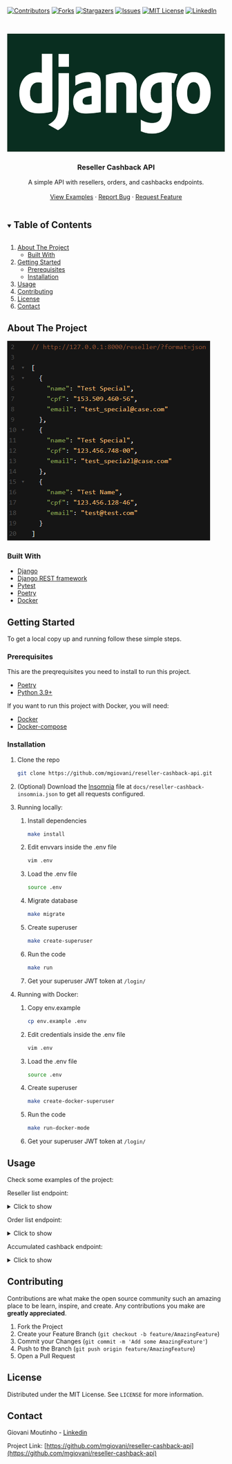 [![Contributors][contributors-shield]][contributors-url]
[![Forks][forks-shield]][forks-url]
[![Stargazers][stars-shield]][stars-url]
[![Issues][issues-shield]][issues-url]
[![MIT License][license-shield]][license-url]
[![LinkedIn][linkedin-shield]][linkedin-url]



<br />
<p align="center">
  <a href="https://github.com/mgiovani/reseller-cashback-api">
    <img src="images/logo.png" alt="Logo" width="600" height="273">
  </a>

  <h3 align="center">Reseller Cashback API</h3>

  <p align="center">
    A simple API with resellers, orders, and cashbacks endpoints.
    <br />
    <br />
    <a href="#usage">View Examples</a>
    ·
    <a href="https://github.com/mgiovani/reseller-cashback-api/issues">Report Bug</a>
    ·
    <a href="https://github.com/mgiovani/reseller-cashback-api/issues">Request Feature</a>
  </p>
</p>



<details open="open">
  <summary><h2 style="display: inline-block">Table of Contents</h2></summary>
  <ol>
    <li>
      <a href="#about-the-project">About The Project</a>
      <ul>
        <li><a href="#built-with">Built With</a></li>
      </ul>
    </li>
    <li>
      <a href="#getting-started">Getting Started</a>
      <ul>
        <li><a href="#prerequisites">Prerequisites</a></li>
        <li><a href="#installation">Installation</a></li>
      </ul>
    </li>
    <li><a href="#usage">Usage</a></li>
    <li><a href="#contributing">Contributing</a></li>
    <li><a href="#license">License</a></li>
    <li><a href="#contact">Contact</a></li>
  </ol>
</details>



## About The Project

<img src="images/reseller.png" alt="Project screenshot">


### Built With

* [Django](https://www.djangoproject.com/)
* [Django REST framework](https://www.django-rest-framework.org/)
* [Pytest](https://docs.pytest.org/en/stable/)
* [Poetry](https://python-poetry.org/docs/)
* [Docker](https://www.docker.com/)


## Getting Started

To get a local copy up and running follow these simple steps.

### Prerequisites

This are the preqrequisites you need to install to run this project.
* [Poetry](https://python-poetry.org/)
* [Python 3.9+](https://www.python.org/downloads/release/python-390/)

If you want to run this project with Docker, you will need:
* [Docker](https://www.docker.com/)
* [Docker-compose](https://docs.docker.com/compose/install/)


### Installation

1. Clone the repo
   ```sh
   git clone https://github.com/mgiovani/reseller-cashback-api.git
   ```
2. (Optional) Download the [Insomnia](https://insomnia.rest/) file at `docs/reseller-cashback-insomnia.json` to get all requests configured.
3. Running locally:
    1. Install dependencies
       ```sh
       make install
       ```
    2. Edit envvars inside the .env file
       ```sh
       vim .env
       ```
    3. Load the .env file
       ```sh
       source .env
       ```
    3. Migrate database
       ```sh
       make migrate
       ```
    4. Create superuser
       ```sh
       make create-superuser
       ```
    5. Run the code
       ```sh
       make run
       ```
    6. Get your superuser JWT token at `/login/`

4. Running with Docker:
    1. Copy env.example
       ```sh
       cp env.example .env
       ```
    2. Edit credentials inside the .env file
       ```sh
       vim .env
       ```
    3. Load the .env file
       ```sh
       source .env
       ```
    4. Create superuser
       ```sh
       make create-docker-superuser
       ```
    5. Run the code
       ```sh
       make run-docker-mode
       ```
    6. Get your superuser JWT token at `/login/`

## Usage

Check some examples of the project:

Reseller list endpoint:
<details>
  <summary>Click to show</summary>

  <img src="images/reseller.png" alt="Reseller image">
 
</details>

Order list endpoint:
<details>
  <summary>Click to show</summary>

  <img src="images/order.png" alt="Order image">
 
</details>


Accumulated cashback endpoint:
<details>
  <summary>Click to show</summary>

  <img src="images/accumulated-cashback.png" alt="Accumulated cashback image">
 
</details>


## Contributing

Contributions are what make the open source community such an amazing place to be learn, inspire, and create. Any contributions you make are **greatly appreciated**.

1. Fork the Project
2. Create your Feature Branch (`git checkout -b feature/AmazingFeature`)
3. Commit your Changes (`git commit -m 'Add some AmazingFeature'`)
4. Push to the Branch (`git push origin feature/AmazingFeature`)
5. Open a Pull Request



## License

Distributed under the MIT License. See `LICENSE` for more information.



## Contact

Giovani Moutinho - [Linkedin](https://www.linkedin.com/in/mgiovani/)

Project Link: [https://github.com/mgiovani/reseller-cashback-api](https://github.com/mgiovani/reseller-cashback-api)



[contributors-shield]: https://img.shields.io/github/contributors/mgiovani/reseller-cashback-api.svg?style=for-the-badge
[contributors-url]: https://github.com/mgiovani/reseller-cashback-api/graphs/contributors
[forks-shield]: https://img.shields.io/github/forks/mgiovani/reseller-cashback-api.svg?style=for-the-badge
[forks-url]: https://github.com/mgiovani/reseller-cashback-api/network/members
[stars-shield]: https://img.shields.io/github/stars/mgiovani/reseller-cashback-api.svg?style=for-the-badge
[stars-url]: https://github.com/mgiovani/reseller-cashback-api/stargazers
[issues-shield]: https://img.shields.io/github/issues/mgiovani/reseller-cashback-api.svg?style=for-the-badge
[issues-url]: https://github.com/mgiovani/reseller-cashback-api/issues
[license-shield]: https://img.shields.io/github/license/mgiovani/reseller-cashback-api.svg?style=for-the-badge
[license-url]: https://github.com/mgiovani/reseller-cashback-api/blob/main/LICENSE
[linkedin-shield]: https://img.shields.io/badge/-LinkedIn-black.svg?style=for-the-badge&logo=linkedin&colorB=555
[linkedin-url]: https://linkedin.com/in/mgiovani

